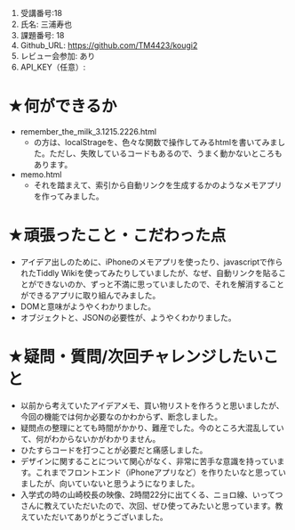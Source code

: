 1. 受講番号:18 
1. 氏名: 三浦寿也
1. 課題番号: 18 
1. Github_URL: https://github.com/TM4423/kougi2
1. レビュー会参加: あり
1. API_KEY（任意）:
# ★何ができるか
- remember_the_milk_3.1215.2226.html
  - の方は、localStrageを、色々な関数で操作してみるhtmlを書いてみました。ただし、失敗しているコードもあるので、うまく動かないところもあります。
- memo.html
  - それを踏まえて、索引から自動リンクを生成するかのようなメモアプリを作ってみました。 
# ★頑張ったこと・こだわった点
- アイデア出しのために、iPhoneのメモアプリを使ったり、javascriptで作られたTiddly Wikiを使ってみたりしていましたが、なぜ、自動リンクを貼ることができないのか、ずっと不満に思っていましたので、それを解消することができるアプリに取り組んでみました。
- DOMと意味がようやくわかりました。
- オブジェクトと、JSONの必要性が、ようやくわかりました。
# ★疑問・質問/次回チャレンジしたいこと
- 以前から考えていたアイデアメモ、買い物リストを作ろうと思いましたが、今回の機能では何か必要なのかわからず、断念しました。
- 疑問点の整理にとても時間がかかり、難産でした。今のところ大混乱していて、何がわからないかがわかりません。
- ひたすらコードを打つことが必要だと痛感しました。
- デザインに関することについて関心がなく、非常に苦手な意識を持っています。これまでフロントエンド（iPhoneアプリなど）を作りたいなと思っていましたが、向いていないと思うようになりました。
- 入学式の時の山崎校長の映像、2時間22分に出てくる、ニョロ線、いってつさんに教えていただいたので、次回、ぜひ使ってみたいと思っています。教えていただいてありがとうございました。